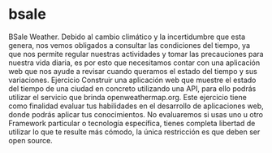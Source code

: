 # bsale
BSale Weather. 
Debido al cambio climático y la incertidumbre que esta genera, nos vemos obligados a consultar las condiciones del tiempo, ya que nos permite regular nuestras actividades y tomar las precauciones para nuestra vida diaria, es por esto que necesitamos contar con una aplicación web que nos ayude a revisar cuando queramos el estado del tiempo y sus variaciones. Ejercicio Construir una aplicación web que muestre el estado del tiempo de una ciudad en concreto utilizando una API, para ello podrás utilizar el servicio que brinda openweathermap.org. Este ejercicio tiene como finalidad evaluar tus habilidades en el desarrollo de aplicaciones web, donde podrás aplicar tus conocimientos. No evaluaremos si usas uno u otro Framework particular o tecnología específica, tienes completa libertad de utilizar lo que te resulte más cómodo, la única restricción es que deben ser open source.
